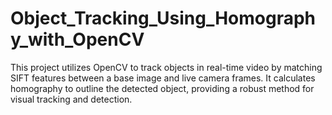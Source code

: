 # Object_Tracking_Using_Homography_with_OpenCV
This project utilizes OpenCV to track objects in real-time video by matching SIFT features between a base image and live camera frames. It calculates homography to outline the detected object, providing a robust method for visual tracking and detection.
